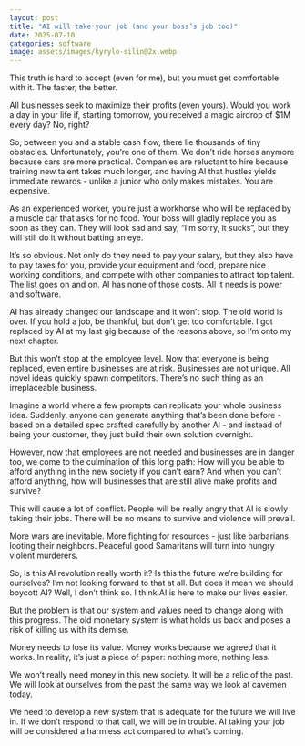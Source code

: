 ```yaml
---
layout: post
title: "AI will take your job (and your boss’s job too)"
date: 2025-07-10
categories: software
image: assets/images/kyrylo-silin@2x.webp
---
```


This truth is hard to accept (even for me), but you must get comfortable with it. The faster, the better.

All businesses seek to maximize their profits (even yours). Would you work a day in your life if, starting tomorrow, you received a magic airdrop of $1M every day? No, right?

So, between you and a stable cash flow, there lie thousands of tiny obstacles. Unfortunately, you’re one of them. We don’t ride horses anymore because cars are more practical. Companies are reluctant to hire because training new talent takes much longer, and having AI that hustles yields immediate rewards - unlike a junior who only makes mistakes. You are expensive.

As an experienced worker, you’re just a workhorse who will be replaced by a muscle car that asks for no food. Your boss will gladly replace you as soon as they can. They will look sad and say, “I’m sorry, it sucks”, but they will still do it without batting an eye.

It’s so obvious. Not only do they need to pay your salary, but they also have to pay taxes for you, provide your equipment and food, prepare nice working conditions, and compete with other companies to attract top talent. The list goes on and on. AI has none of those costs. All it needs is power and software.

AI has already changed our landscape and it won’t stop. The old world is over. If you hold a job, be thankful, but don’t get too comfortable. I got replaced by AI at my last gig because of the reasons above, so I’m onto my next chapter.

But this won’t stop at the employee level. Now that everyone is being replaced, even entire businesses are at risk. Businesses are not unique. All novel ideas quickly spawn competitors. There’s no such thing as an irreplaceable business.

Imagine a world where a few prompts can replicate your whole business idea. Suddenly, anyone can generate anything that’s been done before - based on a detailed spec crafted carefully by another AI - and instead of being your customer, they just build their own solution overnight.

However, now that employees are not needed and businesses are in danger too, we come to the culmination of this long path: How will you be able to afford anything in the new society if you can’t earn? And when you can’t afford anything, how will businesses that are still alive make profits and survive?

This will cause a lot of conflict. People will be really angry that AI is slowly taking their jobs. There will be no means to survive and violence will prevail.

More wars are inevitable. More fighting for resources - just like barbarians looting their neighbors. Peaceful good Samaritans will turn into hungry violent murderers.

So, is this AI revolution really worth it? Is this the future we’re building for ourselves? I’m not looking forward to that at all. But does it mean we should boycott AI? Well, I don’t think so. I think AI is here to make our lives easier.

But the problem is that our system and values need to change along with this progress. The old monetary system is what holds us back and poses a risk of killing us with its demise.

Money needs to lose its value. Money works because we agreed that it works. In reality, it’s just a piece of paper: nothing more, nothing less.

We won’t really need money in this new society. It will be a relic of the past. We will look at ourselves from the past the same way we look at cavemen today.

We need to develop a new system that is adequate for the future we will live in. If we don’t respond to that call, we will be in trouble. AI taking your job will be considered a harmless act compared to what’s coming.